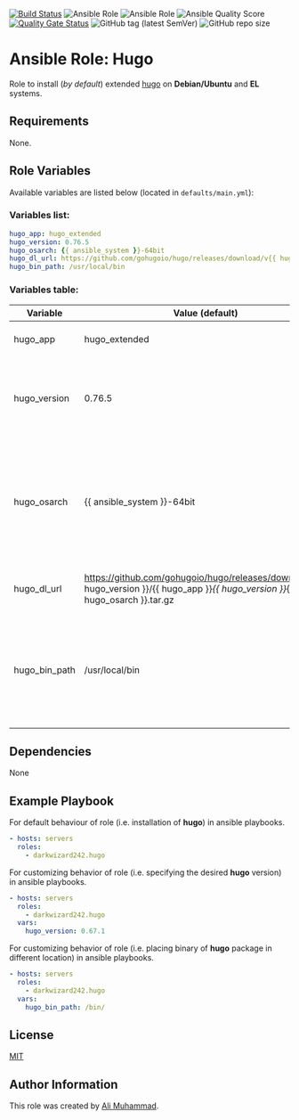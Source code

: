 [![Build Status](https://travis-ci.com/darkwizard242/ansible-role-hugo.svg?branch=master)](https://travis-ci.com/darkwizard242/ansible-role-hugo) ![Ansible Role](https://img.shields.io/ansible/role/47495?color=dark%20green%20) ![Ansible Role](https://img.shields.io/ansible/role/d/47495?label=role%20downloads) ![Ansible Quality Score](https://img.shields.io/ansible/quality/47495?label=ansible%20quality%20score) [![Quality Gate Status](https://sonarcloud.io/api/project_badges/measure?project=ansible-role-hugo&metric=alert_status)](https://sonarcloud.io/dashboard?id=ansible-role-hugo) ![GitHub tag (latest SemVer)](https://img.shields.io/github/tag/darkwizard242/ansible-role-hugo?label=release) ![GitHub repo size](https://img.shields.io/github/repo-size/darkwizard242/ansible-role-hugo?color=orange&style=flat-square)

# Ansible Role: Hugo

Role to install (_by default_) extended [hugo](https://github.com/gohugoio/hugo) on **Debian/Ubuntu** and **EL** systems.

## Requirements

None.

## Role Variables

Available variables are listed below (located in `defaults/main.yml`):

### Variables list:

```yaml
hugo_app: hugo_extended
hugo_version: 0.76.5
hugo_osarch: {{ ansible_system }}-64bit
hugo_dl_url: https://github.com/gohugoio/hugo/releases/download/v{{ hugo_version }}/{{ hugo_app }}_{{ hugo_version }}_{{ hugo_osarch }}.tar.gz
hugo_bin_path: /usr/local/bin
```

### Variables table:

Variable      | Value (default)                                                                                                                     | Description
------------- | ----------------------------------------------------------------------------------------------------------------------------------- | ------------------------------------------------------------------------------------------------------------------------------------------------------
hugo_app      | hugo_extended                                                                                                                       | Defines the app to install i.e. **hugo_extended**
hugo_version  | 0.76.5                                                                                                                              | Defined to dynamically fetch the desired version to install. Defaults to: **0.76.5**
hugo_osarch   | {{ ansible_system }}-64bit                                                                                                          | Defines os architecture. Used for obtaining the correct type of binaries based on OS System Architecture. Defaults to: **{{ ansible_system }}-64bit**
hugo_dl_url   | <https://github.com/gohugoio/hugo/releases/download/v{{> hugo_version }}/{{ hugo_app }}_{{ hugo_version }}_{{ hugo_osarch }}.tar.gz | Defines URL to download the hugo binary from.
hugo_bin_path | /usr/local/bin                                                                                                                      | Defined to dynamically set the appropriate path to store hugo binary into. Defaults to (as generally available on any user's PATH): **/usr/local/bin**

## Dependencies

None

## Example Playbook

For default behaviour of role (i.e. installation of **hugo**) in ansible playbooks.

```yaml
- hosts: servers
  roles:
    - darkwizard242.hugo
```

For customizing behavior of role (i.e. specifying the desired **hugo** version) in ansible playbooks.

```yaml
- hosts: servers
  roles:
    - darkwizard242.hugo
  vars:
    hugo_version: 0.67.1
```

For customizing behavior of role (i.e. placing binary of **hugo** package in different location) in ansible playbooks.

```yaml
- hosts: servers
  roles:
    - darkwizard242.hugo
  vars:
    hugo_bin_path: /bin/
```

## License

[MIT](https://github.com/darkwizard242/ansible-role-hugo/blob/master/LICENSE)

## Author Information

This role was created by [Ali Muhammad](https://www.linkedin.com/in/ali-muhammad-759791130/).
